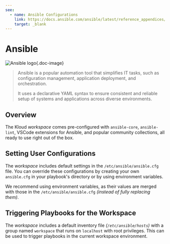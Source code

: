 ```yaml
---
see:
  - name: Ansible Configurations
    link: https://docs.ansible.com/ansible/latest/reference_appendices/config.html
    target: _blank
---
```


# Ansible

![Ansible logo](/icons/ansible.svg){.doc-image}

> Ansible is a popular automation tool that simplifies IT tasks, such as configuration
> management, application deployment, and orchestration.
>
> It uses a declarative YAML syntax to ensure consistent and reliable setup of systems
> and applications across diverse environments.

## Overview

The Kloud *workspace* comes pre-configured with `ansible-core`, `ansible-lint`, VSCode extensions
for Ansible, and popular community collections, all ready to use right out of the box.

## Setting User Configurations

The *workspace* includes default settings in the `/etc/ansible/ansible.cfg` file.
You can override these configurations by creating your own `ansible.cfg` in your playbook's
directory or by using environment variables.

We recommend using environment variables, as their values are merged with those in the
`/etc/ansible/ansible.cfg` *(instead of fully replacing them)*.

## Triggering Playbooks for the Workspace

The *workspace* includes a default inventory file *(`/etc/ansible/hosts`)* with a group named
`workspace` that runs on `localhost` with root privileges.
This can be used to trigger playbooks in the current workspace environment.
